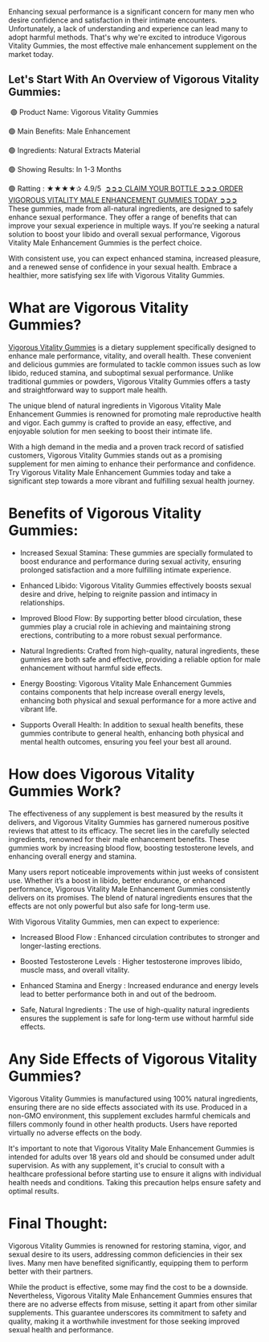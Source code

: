 Enhancing sexual performance is a significant concern for many men who desire confidence and satisfaction in their intimate encounters. Unfortunately, a lack of understanding and experience can lead many to adopt harmful methods. That's why we're excited to introduce Vigorous Vitality Gummies, the most effective male enhancement supplement on the market today.

## Let's Start With An Overview of Vigorous Vitality Gummies:

​
🟢 Product Name: Vigorous Vitality Gummies

🟢 Main Benefits: Male Enhancement

🟢 Ingredients: Natural Extracts Material

🟢 Showing Results: In 1-3 Months

🟢 Ratting : ★★★★✰ 4.9/5
​
[➲➲➲ CLAIM YOUR BOTTLE ➲➲➲ ORDER VIGOROUS VITALITY MALE ENHANCEMENT GUMMIES TODAY ➲➲➲](https://atozsupplement.com/vigorous-vitality-gummies/)
​
These gummies, made from all-natural ingredients, are designed to safely enhance sexual performance. They offer a range of benefits that can improve your sexual experience in multiple ways. If you're seeking a natural solution to boost your libido and overall sexual performance, Vigorous Vitality Male Enhancement Gummies is the perfect choice. 

With consistent use, you can expect enhanced stamina, increased pleasure, and a renewed sense of confidence in your sexual health. Embrace a healthier, more satisfying sex life with Vigorous Vitality Gummies.

# What are Vigorous Vitality Gummies?

[Vigorous Vitality Gummies](https://www.facebook.com/vigorousvitalitygummies) is a dietary supplement specifically designed to enhance male performance, vitality, and overall health. These convenient and delicious gummies are formulated to tackle common issues such as low libido, reduced stamina, and suboptimal sexual performance. Unlike traditional gummies or powders, Vigorous Vitality Gummies offers a tasty and straightforward way to support male health.

The unique blend of natural ingredients in Vigorous Vitality Male Enhancement Gummies is renowned for promoting male reproductive health and vigor. Each gummy is crafted to provide an easy, effective, and enjoyable solution for men seeking to boost their intimate life. 

With a high demand in the media and a proven track record of satisfied customers, Vigorous Vitality Gummies stands out as a promising supplement for men aiming to enhance their performance and confidence. Try Vigorous Vitality Male Enhancement Gummies today and take a significant step towards a more vibrant and fulfilling sexual health journey.

# Benefits of Vigorous Vitality Gummies:

- Increased Sexual Stamina: These gummies are specially formulated to boost endurance and performance during sexual activity, ensuring prolonged satisfaction and a more fulfilling intimate experience.

- Enhanced Libido: Vigorous Vitality Gummies effectively boosts sexual desire and drive, helping to reignite passion and intimacy in relationships. 

- Improved Blood Flow: By supporting better blood circulation, these gummies play a crucial role in achieving and maintaining strong erections, contributing to a more robust sexual performance.

- Natural Ingredients: Crafted from high-quality, natural ingredients, these gummies are both safe and effective, providing a reliable option for male enhancement without harmful side effects.

- Energy Boosting: Vigorous Vitality Male Enhancement Gummies contains components that help increase overall energy levels, enhancing both physical and sexual performance for a more active and vibrant life.

- Supports Overall Health: In addition to sexual health benefits, these gummies contribute to general health, enhancing both physical and mental health outcomes, ensuring you feel your best all around.

# How does Vigorous Vitality Gummies Work?

The effectiveness of any supplement is best measured by the results it delivers, and Vigorous Vitality Gummies has garnered numerous positive reviews that attest to its efficacy. The secret lies in the carefully selected ingredients, renowned for their male enhancement benefits. These gummies work by increasing blood flow, boosting testosterone levels, and enhancing overall energy and stamina.

Many users report noticeable improvements within just weeks of consistent use. Whether it’s a boost in libido, better endurance, or enhanced performance, Vigorous Vitality Male Enhancement Gummies consistently delivers on its promises. The blend of natural ingredients ensures that the effects are not only powerful but also safe for long-term use.

With Vigorous Vitality Gummies, men can expect to experience:

- Increased Blood Flow : Enhanced circulation contributes to stronger and longer-lasting erections.

- Boosted Testosterone Levels : Higher testosterone improves libido, muscle mass, and overall vitality.

- Enhanced Stamina and Energy : Increased endurance and energy levels lead to better performance both in and out of the bedroom.

- Safe, Natural Ingredients : The use of high-quality natural ingredients ensures the supplement is safe for long-term use without harmful side effects.

# Any Side Effects of Vigorous Vitality Gummies?

Vigorous Vitality Gummies is manufactured using 100% natural ingredients, ensuring there are no side effects associated with its use. Produced in a non-GMO environment, this supplement excludes harmful chemicals and fillers commonly found in other health products. Users have reported virtually no adverse effects on the body.

It's important to note that Vigorous Vitality Male Enhancement Gummies is intended for adults over 18 years old and should be consumed under adult supervision. As with any supplement, it's crucial to consult with a healthcare professional before starting use to ensure it aligns with individual health needs and conditions. Taking this precaution helps ensure safety and optimal results.

# Final Thought:

Vigorous Vitality Gummies is renowned for restoring stamina, vigor, and sexual desire to its users, addressing common deficiencies in their sex lives. Many men have benefited significantly, equipping them to perform better with their partners.

While the product is effective, some may find the cost to be a downside. Nevertheless, Vigorous Vitality Male Enhancement Gummies ensures that there are no adverse effects from misuse, setting it apart from other similar supplements. This guarantee underscores its commitment to safety and quality, making it a worthwhile investment for those seeking improved sexual health and performance.
